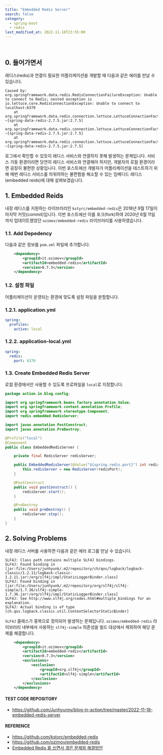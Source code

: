 ```yaml
---
title: "Embedded Redis Server"
search: false
category:
  - spring-boot
  - redis
last_modified_at: 2022-11-18T23:55:00
---
```


<br>

## 0. 들어가면서

레디스(redis)과 연결이 필요한 어플리케이션을 개발할 때 다음과 같은 에러를 만날 수 있습니다.

```
Caused by: org.springframework.data.redis.RedisConnectionFailureException: Unable to connect to Redis; nested exception is io.lettuce.core.RedisConnectionException: Unable to connect to localhost:6379
    at org.springframework.data.redis.connection.lettuce.LettuceConnectionFactory$ExceptionTranslatingConnectionProvider.translateException(LettuceConnectionFactory.java:1689) ~[spring-data-redis-2.7.5.jar:2.7.5]
    at org.springframework.data.redis.connection.lettuce.LettuceConnectionFactory$ExceptionTranslatingConnectionProvider.getConnection(LettuceConnectionFactory.java:1597) ~[spring-data-redis-2.7.5.jar:2.7.5]
    at org.springframework.data.redis.connection.lettuce.LettuceConnectionFactory$SharedConnection.getNativeConnection(LettuceConnectionFactory.java:1383) ~[spring-data-redis-2.7.5.jar:2.7.5]
```

로그에서 확인할 수 있듯이 레디스 서비스와 연결하지 못해 발생하는 문제입니다. 
서비스 가동 환경이라면 당연히 레디스 서비스와 연결해야 하지만, 개발자의 로컬 환경이라면 굉장히 불편한 상황입니다. 
이번 포스트에선 개발자가 어플리케이션을 테스트하기 위해 매번 레디스 서비스를 띄워야하는 불편함을 해소할 수 있는 임베디드 레디스(embedded reids)에 대해 살펴보겠습니다.

## 1. Embedded Reids

내장 레디스를 지원하는 라이브러리인 `kstyrc/embedded-redis`은 2018년 9월 17일이 마지막 커밋(commit)입니다. 
이번 포스트에선 이를 포크(fork)하여 2020년 6월 11일까지 업데이트했었던 `ozimov/embedded-redis` 라이브러리를 사용하였습니다. 

### 1.1. Add Depedency

다음과 같은 정보를 `pom.xml` 파일에 추가합니다.

```xml
    <dependency>
        <groupId>it.ozimov</groupId>
        <artifactId>embedded-redis</artifactId>
        <version>0.7.3</version>
    </dependency>
```

### 1.2. 설정 파일

어플리케이션이 운영되는 환경에 맞도록 설정 파일을 분할합니다.

### 1.2.1. application.yml

```yml
spring:
  profiles:
    active: local
```

### 1.2.2. application-local.yml

```yml
spring:
  redis:
    port: 6370
```


### 1.3. Create Embedded Redis Server

로컬 환경에서만 사용할 수 있도록 프로파일을 `local`로 지정합니다.

```java
package action.in.blog.config;

import org.springframework.beans.factory.annotation.Value;
import org.springframework.context.annotation.Profile;
import org.springframework.stereotype.Component;
import redis.embedded.RedisServer;

import javax.annotation.PostConstruct;
import javax.annotation.PreDestroy;

@Profile("local")
@Component
public class EmbeddedRedisServer {

    private final RedisServer redisServer;

    public EmbeddedRedisServer(@Value("${spring.redis.port}") int redisPort) {
        this.redisServer = new RedisServer(redisPort);
    }

    @PostConstruct
    public void postConstruct() {
        redisServer.start();
    }

    @PreDestroy
    public void preDestroy() {
        redisServer.stop();
    }
}
```

## 2. Solving Problems

내장 레디스 서버를 사용하면 다음과 같은 에러 로그를 만날 수 있습니다.

```
SLF4J: Class path contains multiple SLF4J bindings.
SLF4J: Found binding in [jar:file:/Users/junhyunk/.m2/repository/ch/qos/logback/logback-classic/1.2.11/logback-classic-1.2.11.jar!/org/slf4j/impl/StaticLoggerBinder.class]
SLF4J: Found binding in [jar:file:/Users/junhyunk/.m2/repository/org/slf4j/slf4j-simple/1.7.36/slf4j-simple-1.7.36.jar!/org/slf4j/impl/StaticLoggerBinder.class]
SLF4J: See http://www.slf4j.org/codes.html#multiple_bindings for an explanation.
SLF4J: Actual binding is of type [ch.qos.logback.classic.util.ContextSelectorStaticBinder]
```

`SLF4J` 클래스가 중복으로 정의되어 발생하는 문제입니다. 
`ozimov/embedded-redis` 라이브러리 내부에서 사용하는 `slf4j-simple` 의존성을 빌드 대상에서 제외하여 해당 문제를 해결합니다.

```xml
    <dependency>
        <groupId>it.ozimov</groupId>
        <artifactId>embedded-redis</artifactId>
        <version>0.7.3</version>
        <exclusions>
            <exclusion>
                <groupId>org.slf4j</groupId>
                <artifactId>slf4j-simple</artifactId>
            </exclusion>
        </exclusions>
    </dependency>
```

#### TEST CODE REPOSITORY

* <https://github.com/Junhyunny/blog-in-action/tree/master/2022-11-18-embedded-redis-server>

#### REFERENCE

* <https://github.com/kstyrc/embedded-redis>
* <https://github.com/ozimov/embedded-redis>
* [Embedded Redis 를 쓰면서 겪은 문제와 해결방안][embedded-redis-problems-link]

[embedded-redis-problems-link]: https://rogal.tistory.com/entry/Embedded-Redis-%EB%A5%BC-%EC%93%B0%EB%A9%B4%EC%84%9C-%EA%B2%AA%EC%9D%80-%EB%AC%B8%EC%A0%9C%EC%99%80-%ED%95%B4%EA%B2%B0%EB%B0%A9%EC%95%88